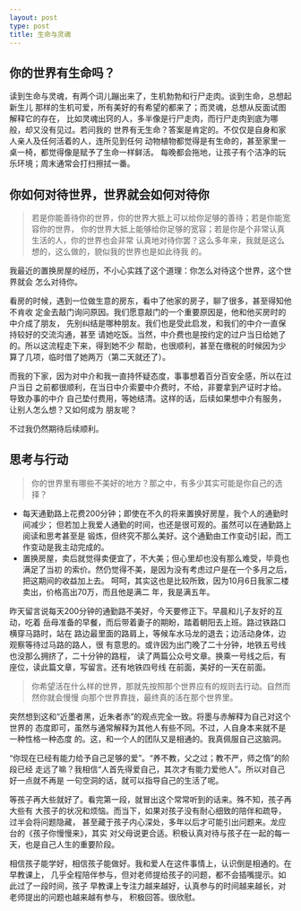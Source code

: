 ```yaml
---
layout: post
type: post
title: 生命与灵魂
---
```



## 你的世界有生命吗？

读到生命与灵魂，有两个词儿蹦出来了，生机勃勃和行尸走肉。谈到生命，总想起新生儿
那样的生机可爱，所有美好的有希望的都来了；而灵魂，总想从反面试图解释它的存在，
比如灵魂出窍的人，多半像是行尸走肉，而行尸走肉到底为哪般，却又没有见过。若问我的
世界有无生命？答案是肯定的。不仅仅是自身和家人亲人及任何活着的人，连所见到任何
动物植物都觉得是有生命的，甚至家里一桌一椅，都觉得像是赋予了生命一样鲜活。
每晚都会拖地，让孩子有个洁净的玩乐环境；周末通常会打扫擦拭一番。

## 你如何对待世界，世界就会如何对待你

> 若是你能善待你的世界，你的世界大抵上可以给你足够的善待；若是你能宽容你的世界，
  你的世界大抵上能够给你足够的宽容；若是你是个非常认真生活的人，你的世界也会非常
  认真地对待你罢？这么多年来，我就是这么想的，这么做的，貌似我的世界也是如此待我
  的。

我最近的置换房屋的经历，不小心实践了这个道理：你怎么对待这个世界，这个世界就会
怎么对待你。

看房的时候，遇到一位做生意的房东，看中了他家的房子，聊了很多，甚至得知他不肯收
定金去敲门询问原因。我们愿意敲门的一个重要原因是，他和他买房时的中介成了朋友，
先别纠结是哪种朋友。我们也是受此启发，和我们的中介一直保持较好的交流沟通，甚至
请她吃饭。当然，中介费也是按约定的过户当日给她了的。所以这流程走下来，得到她不少
帮助，也很顺利，甚至在缴税的时候因为少算了几项，临时借了她两万（第二天就还了）。

而我的下家，因为对中介和我一直持怀疑态度，事事想着百分百安全感，所以在过户当日
之前都很顺利，在当日中介索要中介费时，不给，非要拿到产证时才给。导致办事的中介
自己垫付费用，等她结清。这样的话，后续如果想中介有服务，让别人怎么想？又如何成为
朋友呢？

不过我仍然期待后续顺利。

## 思考与行动

> 你的世界里有哪些不美好的地方？那之中，有多少其实可能是你自己的选择？

* 每天通勤路上花费200分钟；即使在不久的将来置换好房屋，我个人的通勤时间减少；
  但若加上我爱人通勤的时间，也还是很可观的。虽然可以在通勤路上阅读和思考甚至是
  锻炼，但终究不那么美好。这个通勤由工作变动引起，而工作变动是我主动完成的。
* 置换房屋，卖后就觉得卖便宜了，不大美；但心里却也没有那么难受，毕竟也满足了当初
  的索价。然仍觉得不美，是因为没有考虑过户是在一个多月之后，把这期间的收益加上去。
  呵呵，其实这也是比较所致，因为10月6日我家二楼卖出，价格高出70万，而且他是满二
  年，我是满五年。

昨天留言说每天200分钟的通勤路不美好，今天要修正下。早晨和儿子友好的互动，吃着
岳母准备的早餐，而后带着妻子的期盼，踏着朝阳去上班。路过铁路口横穿马路时，站在
路边最里面的路肩上，等候车水马龙的退去；边活动身体，边观察等待过马路的路人，很
有意思的。或许因为出门晚了二十分钟，地铁五号线也没那么拥挤了，二十分钟的路程，
读了两篇公众号文章。换乘一号线之后，有座位，读此篇文章，写留言。还有地铁四号线
在前面，美好的一天在前面。

> 你希望活在什么样的世界，那就先按照那个世界应有的规则去行动。自然而然你就会慢慢
  向那个世界靠拢，最终真的活在那个世界里。

突然想到这和“近墨者黑，近朱者赤”的观点完全一致。将墨与赤解释为自己对这个世界的
态度即可，虽然与通常解释为其他人有些不同。不过，人自身本来就不是一种性格一种态度
的。这，和一个人的团队又是相通的。我真佩服自己这脑洞。

“你现在已经有能力给予自己足够的爱”。“养不教，父之过；教不严，师之惰”的阶段已经
走远了嘛？我相信“人首先得爱自己，其次才有能力爱他人”。所以对自己好一点就不再是
一句空洞的话，就可以指导自己的生活了呢。

等孩子再大些就好了。看完第一段，就冒出这个常常听到的话来。殊不知，孩子再大些有
大孩子的状况和烦恼。而当下，如果对孩子没有耐心细致的陪伴和疏导，过半会将问题隐藏，
甚至藏于孩子内心深处，多年以后才可能引出问题来。龙应台的《孩子你慢慢来》，其实
对父母说更合适。积极认真对待与孩子在一起的每一天，也是自己人生的重要阶段。

相信孩子能学好，相信孩子能做好。我和爱人在这件事情上，认识倒是相通的。在早教课上，
几乎全程陪伴参与，但对老师提给孩子的问题，都不会插嘴提示。如此过了一段时间，孩子
早教课上专注力越来越好，认真参与的时间越来越长，对老师提出的问题也越来越有参与，
积极回答。很欣慰。
